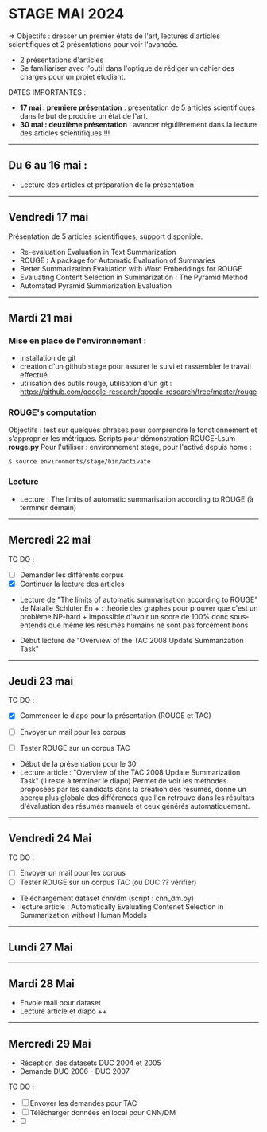 # STAGE MAI 2024 

=> Objectifs : dresser un premier états de l'art, lectures d'articles scientifiques et 2 présentations pour voir l'avancée. 
- 2 présentations d'articles 
- Se familiariser avec l'outil dans l'optique de rédiger un cahier des charges pour un projet étudiant. 


DATES IMPORTANTES : 
- **17 mai : première présentation** : présentation de 5 articles scientifiques dans le but de produire un état de l'art. 
- **30 mai : deuxième présentation** : avancer régulièrement dans la lecture des articles scientifiques !!!

___ 

## Du 6 au 16 mai : 
- Lecture des articles et préparation de la présentation

___ 
## Vendredi 17 mai 
Présentation de 5 articles scientifiques, support disponible. 
- Re-evaluation Evaluation in Text Summarization
- ROUGE : A package for Automatic Evaluation of Summaries 
- Better Summarization Evaluation with Word Embeddings for ROUGE 
- Evaluating Content Selection in Summarization : The Pyramid Method 
- Automated Pyramid Summarization Evaluation

_________
## Mardi 21 mai 

### Mise en place de l'environnement : 
- installation de git 
- création d'un github stage pour assurer le suivi et rassembler le travail effectué.
- utilisation des outils rouge, utilisation d'un git : https://github.com/google-research/google-research/tree/master/rouge

### ROUGE's computation 

Objectifs : test sur quelques phrases pour comprendre le fonctionnement et s'approprier les métriques. 
Scripts pour démonstration ROUGE-Lsum 
**rouge.py** 
Pour l'utiliser : environnement stage, pour l'activé depuis home : 

``` bash
$ source environments/stage/bin/activate
```

### Lecture

- Lecture : The limits of automatic summarisation according to ROUGE (à terminer demain) 

_________

## Mercredi 22 mai 

TO DO : 
- [ ] Demander les différents corpus 
- [x] Continuer la lecture des articles

- Lecture de "The limits of automatic summarisation according to ROUGE" de Natalie Schluter 
En + : théorie des graphes pour prouver que c'est un problème NP-hard + impossible d'avoir un score de 100% donc sous-entends que même les résumés humains ne sont pas forcément bons

- Début lecture de "Overview of the TAC 2008 Update Summarization Task"


____ 

## Jeudi 23 mai 

TO DO : 
- [x] Commencer le diapo pour la présentation (ROUGE et TAC)
- [ ] Envoyer un mail pour les corpus 
- [ ] Tester ROUGE sur un corpus TAC 


- Début de la présentation pour le 30
- Lecture article : "Overview of the TAC 2008 Update Summarization Task" (il reste à terminer le diapo)
Permet de voir les méthodes proposées par les candidats dans la création des résumés, donne un aperçu plus globale des différences que l'on retrouve dans les résultats d'évaluation des résumés manuels et ceux générés automatiquement. 

________________

## Vendredi 24 Mai

TO DO : 
- [ ] Envoyer un mail pour les corpus 
- [ ] Tester ROUGE sur un corpus TAC (ou DUC ?? vérifier)

- Téléchargement dataset cnn/dm (script : cnn_dm.py)
- lecture article : Automatically Evaluating Contenet Selection in Summarization without Human Models 

_______

## Lundi 27 Mai


_____
## Mardi 28 Mai 

- Envoie mail pour dataset 
- Lecture article et diapo ++


____ 
## Mercredi 29 Mai 

- Réception des datasets DUC 2004 et 2005 
- Demande DUC 2006 - DUC 2007

TO DO : 
- [ ] Envoyer les demandes pour TAC 
- [ ] Télécharger données en local pour CNN/DM 
- [ ] 
